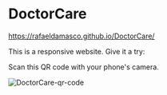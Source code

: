 # DoctorCare

https://rafaeldamasco.github.io/DoctorCare/


This is a responsive website. Give it a try:

Scan this QR code with your phone's camera.

![DoctorCare-qr-code](https://user-images.githubusercontent.com/29737013/168498404-71274e58-de23-4749-83af-43df2fd8b6b7.png)
